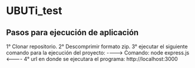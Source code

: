 <h1>UBUTi_test</h1>

Pasos para ejecución de aplicación
--------------------------------------
1° Clonar repositorio.
2° Descomprimir formato zip.
3° ejecutar el siguiente comando para la ejecución del proyecto:
----> Comando: node express.js <----
4° url en donde se ejecutara el programa: http://localhost:3000
